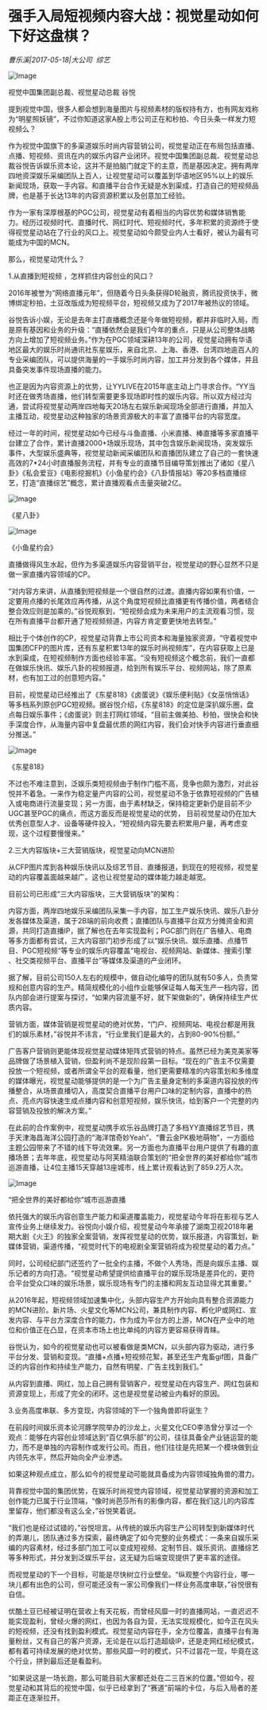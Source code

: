 # 强手入局短视频内容大战：视觉星动如何下好这盘棋？

*曹乐溪|2017-05-18|大公司 
                                                综艺*

![Image](http://si1.go2yd.com/get-image/0DSs2NM61wW)

视觉中国集团副总裁、视觉星动总裁 谷悦

提到视觉中国，很多人都会想到海量图片与视频素材的版权持有方，也有网友戏称为“明星照妖镜”，不过你知道这家A股上市公司正在和秒拍、今日头条一样发力短视频么？

作为视觉中国旗下的多渠道娱乐时尚内容营销公司，视觉星动正在布局包括直播、点播、短视频、资讯在内的娱乐内容产业闭环。视觉中国集团副总裁、视觉星动总裁谷悦告诉娱乐资本论，这并不是拍脑门就定下的主意，而是基因决定。拥有两岸四地资深娱乐采编团队上百人，让视觉星动可以覆盖到华语地区95%以上的娱乐新闻现场，获取一手内容。和直播平台合作无疑是水到渠成，打造自己的短视频品牌，也是基于长达13年的内容资源积累以及创意加工经验。

作为一家有深厚根基的PGC公司，视觉星动有着相当的内容优势和媒体销售能力。经历过视频时代、直播时代、网红时代、短视频时代，多年积累的资源终于使得视觉星动站在了行业的风口上。视觉星动如今颇受业内人士看好，被认为最有可能成为中国的MCN。

那么，视觉星动凭什么？

1.从直播到短视频 ，怎样抓住内容创业的风口？

2016年被誉为“网络直播元年”，但随着今日头条获得D轮融资，腾讯投资快手，微博绑定秒拍，土豆改版成为短视频平台，短视频又成为了2017年被热议的领域。

谷悦告诉小娱，无论是去年主打直播概念还是今年做短视频，都并非临时入局，而是原有基因和业务的升级：“直播依然会是我们今年的重点，只是从公司整体战略方向上增加了短视频业务。”作为在PGC领域深耕13年的公司，视觉星动拥有华语地区最大的娱乐时尚通讯社东星娱乐，来自北京、上海、香港、台湾四地逾百人的专业采编团队，可以提供海量的一手娱乐时尚内容，加工并分发到各个媒体，并且具备突发事件现场直播的能力。

也正是因为内容资源上的优势，让YYLIVE在2015年底主动上门寻求合作。“YY当时还在做秀场直播，他们转型需要更多现场即时性的娱乐内容。所以双方经过沟通，尝试将视觉星动两岸四地每天20场左右娱乐新闻现场全部进行直播，并加入主播互动，视觉星动这种独家的场景资源极大的丰富了直播平台的内容宽度。

经过一年的时间，视觉星动如今已经与斗鱼直播、小米直播、棒直播等多家直播平台建立了合作，累计直播2000+场娱乐现场，其中包含娱乐新闻现场，突发娱乐事件，大型娱乐盛典等，视觉星动新闻采编团队和直播团队建立了自己的一套快速高效的7*24小时直播服务流程，并有专业的直播节目编导策划推出了诸如《星八卦》《私会爱豆》《电影挖掘机》《小鱼星约会》《八卦情报站》等20多档直播综艺，打造“直播综艺”概念，累计直播观看点击量突破2亿。

![Image](http://si1.go2yd.com/get-image/0DSs2Untf16)

《星八卦》

![Image](http://si1.go2yd.com/get-image/0DSs2RSiBge)

《小鱼星约会》

直播做得风生水起，但作为多渠道娱乐内容营销平台，视觉星动的野心显然不只是做一家直播内容领域的CP。

“对内容方来讲，从直播到短视频是一个很自然的过渡。直播内容如果有价值，一定要用点播的长尾效应再传播，从这个角度短视频比直播更有传播价值，两者结合整合效应则是加乘的。”谷悦观察到，“短视频会成为未来用户的主流观看习惯，现在所有直播平台都开通了短视频频道，内容方肯定要更快地去转型。”

相比于个体创作的CP，视觉星动背靠上市公司资本和海量独家资源，“守着视觉中国集团CFP的图片库，还有东星积累13年的娱乐时尚视频库”，在内容获取上已是水到渠成，在短视频制作方面也经验丰富。“没有短视频这个概念前，我们一直都在做娱乐快讯、娱乐八卦的视频报道，给到所有娱乐平台、视频网站，除了原素材，也有加工过的创意短内容。”

目前，视觉星动已经推出了《东星818》《卤蛋说》《娱乐便利贴》《女巫悄悄话》等多档系列原创PGC短视频。据谷悦介绍，《东星818》的定位是深扒娱乐圈，盘点每日娱乐事件；《卤蛋说》则主打网红领域，“目前主做美拍、秒拍，很快会和快手深度合作，从海量内容中复盘最优质的网红内容，我们会对快手内容进行垂直细分推送。”

![Image](http://si1.go2yd.com/get-image/0DSs2Q7ZI6i)

《东星818》

不过也不难注意到，泛娱乐类短视频由于制作门槛不高，竞争也颇为激烈，对此谷悦并不着急。一来作为稳定量产内容的公司，视觉星动不急于依靠短视频的广告植入或电商进行流量变现；另一方面，由于素材缺乏，保持稳定更新仍是目前不少UGC甚至PGC的痛点，而这方面反而是视觉星动的优势， 目前视觉星动仍在加大优秀创意型人才、设备等硬件投入，“短视频内容先要去积累用户量，再考虑变现，这个过程要慢慢来。”

2.三大内容版块+三大营销版块，视觉星动向MCN进阶

从CFP图片库到各种娱乐快讯以及综艺节目、直播报道，到现在的短视频，视觉星动的内容覆盖面越来越广。这也让视觉星动的媒体能力越走越宽。

目前公司已形成“三大内容版块，三大营销版块”的架构：

内容方面，两岸四地娱乐采编团队采集一手内容，加工生产娱乐快讯、娱乐八卦分发各媒体及渠道，属于2B端的前向收费；直播团队与直播平台双方分摊资金和资源，共同打造直播IP，据了解也在去年实现盈利；PGC部门则在广告植入、电商等多方面都有尝试，三大内容部门初步形成了以“娱乐快讯、娱乐直播、点播节目、PGC短视频“等专业的娱乐内容覆盖“电视台、视频网站、新媒体、搜索引擎 、社交类视频平台、直播平台”等媒体及渠道的产业闭环。

据了解，目前公司150人左右的规模中，做自动化编导的团队就有50多人，负责常规和创意内容的生产。精简规模化的小组作业能够保证每人每天生产一档内容，团队内部会进行提案与探讨，“如果内容流量不好，就下架做新的”，确保持续生产优质内容。

营销方面，媒体营销是视觉星动的绝对优势，“门户、视频网站、电视台都是用我们的娱乐素材，”谷悦并不讳言，“行业里我们是最大的，占到80-90%份额。”

广告客户营销则更能体现视觉星动媒体矩阵式营销的特点。虽然已经为美克美家等品牌做了场景植入营销，但盈利尚不是现阶段第一目标。“现在的广告主不仅需要投放一个短视频，或者所谓全平台的观看量，他们更需要精准的内容策划和多维度的媒体曝光，视觉星动能够提供的是一个为广告主量身定制的多渠道内容投放的传播整合，从场景直播切入，高度契合直播平台用户口味的定制内容，直播中的热点、亮点内容快速生成点播内容和创意短视频，娱乐快讯，给到客户一个完整的内容营销及投放的解决方案。”

在此前的合作案例中，视觉星动携手欢乐谷品牌打造了多档YY直播综艺节目，携手天津海昌海洋公园打造的“海洋馆奇妙Yeah”、“曹云金PK极地萌物”，一方面给主题公园带来了不错的线下导流效果。另一方面也为直播平台用户提供了有趣的直播场景；去年年底，视觉星动与阿芙精油联合策划的“把全世界的美好都给你”城市巡游直播，让4位主播15天穿越13座城市，线上累计观看达到了859.2万人次。

![Image](http://si1.go2yd.com/get-image/0DSs2OoFZpo)

“把全世界的美好都给你”城市巡游直播

依托强大的娱乐内容创意生产能力和渠道覆盖能力，视觉星动今年将在影视与艺人宣传业务上继续发力。谷悦向小娱介绍，视觉星动今年承接了湖南卫视2018年暑期大剧《火王》的独家全案营销，发挥视觉星动的优势，娱乐报道，内容策划，新媒体营销，渠道传播，“视觉时代下的电视剧全案营销将成为视觉星动的着力点。”

同时，公司经纪部门还签约了一批全约主播，不做个人秀场，而是向娱乐主播、娱乐记者的方向打造。“视觉星动希望提供给直播平台的娱乐现场是差异化的，更符合平台受众口味的娱乐场景，娱乐现场有专门的主播和网友互动显得尤其重要。”

从2016年起，短视频领域加速集中化，头部内容生产方开始向具有整合资源能力的MCN进阶。新片场、火星文化等MCN公司，兼具制作内容、孵化IP或网红、宣发内容、与平台方深度合作的能力，作为成为平台方的上游，MCN在产业中的地位和价值正在凸显，在资本市场上也比单纯的内容方更容易获得青睐。

谷悦认为，如今的视觉星动也可以被看做是类MCN，以头部内容为驱动，进行多平台分发、营销和变现。“直播+点播+短视频花絮，甚至还生产鬼畜gif图，具备广泛的内容创作和持续生产能力，自然有明星、广告主找到我们。”

从内容到直播、网红，加上自己拥有营销客户，视觉星动在内容生产、网红包装和资源变现上，形成了完全的闭环。这也是视觉星动被业内看好的原因。

3.业务高度串联、多方变现，内容领域的下一个独角兽即将诞生？

在前段时间娱乐资本论河豚学院举办的沙龙上，火星文化CEO李浩曾分享过一个观点：能够在内容创业领域达到“百亿俱乐部”的公司，往往具备全产业链运营的能力，而不是单独的内容制作或发行公司。而且，他们往往是先把某一个模块做到业内领先水平，然后开始向全产业渗透。

如果这种观点成立，那么如今的视觉星动可能就具备成为内容领域独角兽的潜力。

背靠视觉中国的集团优势，在娱乐时尚视觉内容领域，视觉星动掌握的资源和加工创作能力已属于行业顶端，“像时尚芭莎所有的影像内容，都在我们这儿的内容库里留存，他们都没有这么全，”谷悦笑着说。

“我们也是经过试错的，”谷悦坦言。从传统的娱乐内容生产公司转型到新媒体时代的弄潮儿，团队通过多方探索，最终确定了如今完整的业务模式：一条来自娱乐采编的内容素材，经过多部门加工可以变成短视频、定制节目、娱乐资讯、直播综艺等多种形式，并分发到泛娱乐平台，这无疑为后端变现提供了更丰富的途径。

而视觉星动的下一个目标，可能是尽快树立行业壁垒。“纵观整个内容行业，哪一块儿都有出色的公司，但可能还没有一家公司像我们一样业务高度串联，”谷悦很有自信。

优酷土豆已经被证明在营收上有天花板，而曾经风靡一时的直播网站，一直迟迟不能实现盈利，曾经火爆的网红，也因为各自为营，无法实现规模化，如今正在风头的短视频，还没有找到盈利模式。视觉星动内容在手，全方位覆盖，直播平台有海量粉丝，又有自己的客户资源，无论是在以后打造超级IP，还是走网红经纪模式，都有着可持续发展的绝对优势。那些风靡一时的模式，只不过昙花一现，毕竟在这个行业，拼到最后还是看盈利。

“如果说这是一场长跑，那么可能目前大家都还处在二三百米的位置。”但如今，视觉星动和其背后的视觉中国，似乎已经拿到了“赛道”前端的卡位，与后入局者的差距正在逐渐拉开。

